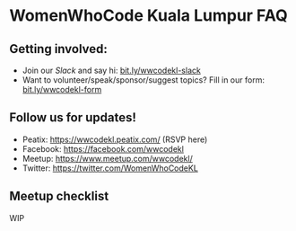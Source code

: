 # WomenWhoCode Kuala Lumpur FAQ

## Getting involved:
- Join our *Slack* and say hi: [bit.ly/wwcodekl-slack](bit.ly/wwcodekl-slack)
- Want to volunteer/speak/sponsor/suggest topics? Fill in our form: [bit.ly/wwcodekl-form](bit.ly/wwcodekl-form)

## Follow us for updates!
- Peatix: https://wwcodekl.peatix.com/ (RSVP here)
- Facebook: https://facebook.com/wwcodekl
- Meetup: https://www.meetup.com/wwcodekl/
- Twitter: https://twitter.com/WomenWhoCodeKL

## Meetup checklist
WIP

